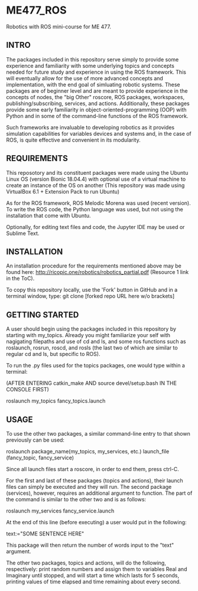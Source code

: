 # ME477_ROS
Robotics with ROS mini-course for ME 477.

## INTRO
The packages included in this repository serve simply to provide some experience and familiarity with some underlying topics and concepts needed for future study and experience in using the ROS framework. This will eventually allow for the use of more advanced concepts and implementation, with the end goal of simluating robotic systems. These packages are of beginner level and are meant to provide experience in the concepts of nodes, the "big Other" roscore, ROS packages, workspaces, publishing/subscribing, services, and actions. Additionally, these packages provide some early familiarity in object-oriented-programming (OOP) with Python and in some of the command-line functions of the ROS framework.

Such frameworks are invaluable to developing robotics as it provides simulation capabilities for variables devices and systems and, in the case of ROS, is quite effective and convenient in its modularity.

## REQUIREMENTS
This reposotory and its constituent packages were made using the Ubuntu Linux OS (version Bionic 18.04.4) with optional use of a virtual machine to create an instance of the OS on another (This repository was made using VirtualBox 6.1 + Extension Pack to run Ubuntu)

As for the ROS framework, ROS Melodic Morena was used (recent version). To write the ROS code, the Python language was used, but not using the installation that come with Ubuntu.

Optionally, for editing text files and code, the Jupyter IDE may be used or Sublime Text.

## INSTALLATION

An installation procedure for the requirements mentioned above may be found here: http://ricopic.one/robotics/robotics_partial.pdf (Resource 1 link in the ToC).

To copy this repository locally, use the 'Fork' button in GitHub and in a terminal window, type: git clone [forked repo URL here w/o brackets]

## GETTING STARTED
A user should begin using the packages included in this repository by starting with my_topics. Already you might familiarize your self with nagigating filepaths and use of cd and ls, and some ros functions such as roslaunch, rosrun, roscd, and rosls (the last two of which are similar to regular cd and ls, but specific to ROS).

To run the .py files used for the topics packages, one would type within a terminal:

(AFTER ENTERING catkin_make AND source devel/setup.bash IN THE CONSOLE FIRST)

roslaunch my_topics fancy_topics.launch

## USAGE
To use the other two packages, a similar command-line entry to that shown previously can be used:

roslaunch package_name(my_topics, my_services, etc.) launch_file (fancy_topic, fancy_service)

Since all launch files start a roscore, in order to end them, press ctrl-C.

For the first and last of these packages (topics and actions), their launch files can simply be executed and they will run. The second package (services), however, requires an additional argument to function. The part of the command is similar to the other two and is as follows:

roslaunch my_services fancy_service.launch

At the end of this line (before executing) a user would put in the following:

text:="SOME SENTENCE HERE"

This package will then return the number of words input to the "text" argument.

The other two packages, topics and actions, will do the following, respectively: print random numbers and assign them to variables Real and Imaginary until stopped, and will start a time which lasts for 5 seconds, printing values of time elapsed and time remaining about every second.